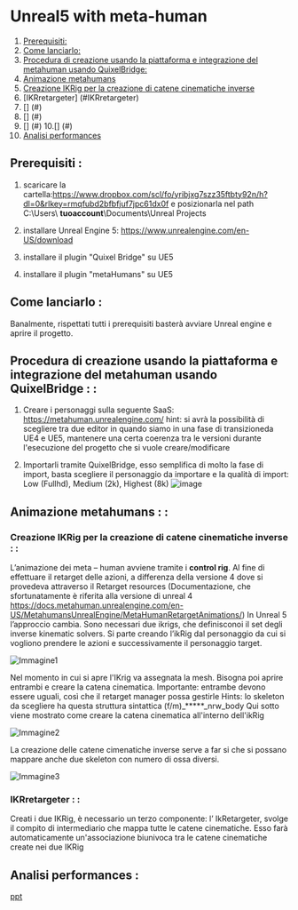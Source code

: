 # Unreal5 with meta-human

1. [Prerequisiti:](#Prerequisiti)
2. [Come lanciarlo:](#Come_lanciarlo)
3. [Procedura di creazione usando la piattaforma e integrazione del metahuman usando QuixelBridge:](#Procedura_di_creazione)
4. [Animazione metahumans](#Animazione_metahumans)
5. [Creazione IKRig per la creazione di catene cinematiche inverse](#IKRig)
6. [IKRretargeter] (#IKRretargeter)
7. [] (#)
8. [] (#)
9. [] (#)
10.[] (#)
11. [Analisi performances](#Analisi_performances)


## Prerequisiti <a name="Prerequisiti"></a>:

1. scaricare la cartella:https://www.dropbox.com/scl/fo/yribjxg7szz35ftbty92n/h?dl=0&rlkey=rmqfubd2bfbfjuf7jpc61dx0f e posizionarla nel path C:\Users\ **tuoaccount**\Documents\Unreal Projects

2. installare Unreal Engine 5: https://www.unrealengine.com/en-US/download

3. installare il plugin "Quixel Bridge" su UE5

4. installare il plugin "metaHumans" su UE5

## Come lanciarlo <a name="Come_lanciarlo"></a>: 

Banalmente, rispettati tutti i prerequisiti basterà avviare Unreal engine e aprire il progetto.

## Procedura di creazione usando la piattaforma e integrazione del metahuman usando QuixelBridge <a name="Procedura_di_creazione"></a>: : 
1. Creare i personaggi sulla seguente SaaS: https://metahuman.unrealengine.com/ 
hint: si avrà la possibilità di scegliere tra due editor in quando siamo in una fase di transizioneda UE4 e UE5, mantenere una certa coerenza tra le versioni durante l'esecuzione del progetto che si vuole creare/modificare

2. Importarli tramite QuixelBridge, esso semplifica di molto la fase di import, basta scegliere il personaggio da importare e la qualità di import: Low (Fullhd), Medium (2k), Highest (8k) 
![image](https://user-images.githubusercontent.com/78663960/175156813-b4401a04-b31c-40fe-878e-d09198321639.png)

## Animazione metahumans <a name="Animazione_metahumans"></a>: : 

### Creazione IKRig per la creazione di catene cinematiche inverse <a name="IKRig"></a>: : 

L’animazione dei meta – human avviene tramite i **control rig**.
Al fine di effettuare il retarget delle azioni, a differenza della versione 4 dove si provedeva attraverso il Retarget resources (Documentazione, che sfortunatamente è riferita alla versione di unreal 4 https://docs.metahuman.unrealengine.com/en-US/MetahumansUnrealEngine/MetaHumanRetargetAnimations/)
In Unreal 5 l’approccio cambia. Sono necessari due ikrigs, che definisconoi il set degli inverse kinematic solvers. Si parte creando l’ikRig dal personaggio da cui si vogliono prendere le azioni e successivamente il personaggio target.

![Immagine1](https://user-images.githubusercontent.com/78663960/175161754-9688825d-11ee-41ac-857a-1d1c6f9488cd.png)

Nel momento in cui si apre l'IKrig va assegnata la mesh. Bisogna poi aprire entrambi e creare la catena cinematica. Importante: entrambe devono essere uguali, così che il retarget manager possa gestirle
Hints: lo skeleton da scegliere ha questa struttura sintattica (f/m)_*****_nrw_body
Qui sotto viene mostrato come creare la catena cinematica all'interno dell'ikRig

![Immagine2](https://user-images.githubusercontent.com/78663960/175162223-92ffa3c7-3937-494b-aa91-d0d414494cc9.png)

La creazione delle catene cimenatiche inverse serve a far si che si possano mappare anche due skeleton con numero di ossa diversi.

![Immagine3](https://user-images.githubusercontent.com/78663960/175162485-70e8226a-007d-4ef4-b921-8a7b06da6849.png)

### IKRretargeter <a name="IKRretargeter"></a>: : 

Creati i due IKRig, è necessario un terzo componente: l’ IkRetargeter, svolge il compito di intermediario che mappa tutte le catene cinematiche. Esso farà automaticamente un'associazione biunivoca tra le catene cinematiche create nei due IKRig


## Analisi performances <a name="Analisi_performances"></a> :
[ppt](https://github.com/Imdimark/Unreal5-with-meta-human/files/8961598/Virtual.reality.for.robotics.pptx)
